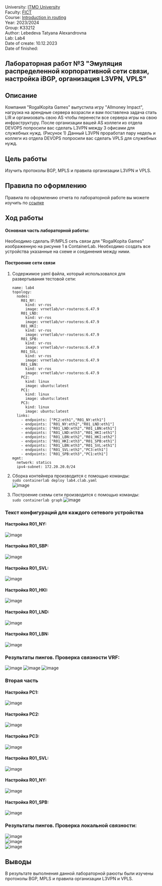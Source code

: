 University: [ITMO University](https://itmo.ru/ru/)  
Faculty: [FICT](https://fict.itmo.ru)     
Course: [Introduction in routing](https://github.com/itmo-ict-faculty/introduction-in-routing)     
Year: 2023/2024     
Group: K33212      
Author: Lebedeva Tatyana Alexandrovna      
Lab: Lab4          
Date of create: 10.12.2023       
Date of finished:    

## Лабораторная работ №3 "Эмуляция распределенной корпоративной сети связи, настройка iBGP, организация L3VPN, VPLS"    

## <a>Описание</a>   
Компания "RogaIKopita Games" выпустила игру "Allmoney Impact", нагрузка на арендные сервера возрасли и вам поставлена задача стать LIR и организовать свою AS чтобы перенести все сервера игры на свою инфраструктуру. После организации вашей AS коллеги из отдела DEVOPS попросили вас сделать L3VPN между 3 офисами для служебных нужд. (Рисунок 1) Данный L3VPN проработал пару недель и коллеги из отдела DEVOPS попросили вас сделать VPLS для служебных нужд.

## <a>Цель работы</a>  
Изучить протоколы BGP, MPLS и правила организации L3VPN и VPLS.

## <a>Правила по оформлению</a>  
Правила по оформлению отчета по лабораторной работе вы можете изучить по <a href="https://itmo-ict-faculty.github.io/introduction-in-routing/education/labs2023_2024/reportdesign/">ссылке</a>

## <a>Ход работы</a>   
#### <a>Основная часть лабораторной работы:</a>  
Необходимо сделать IP/MPLS сеть связи для "RogaIKopita Games" изображенную на рисунке 1 в ContainerLab. Необходимо создать все устройства указанные на схеме и соединения между ними.
#### <a>Построение сети связи</a>  
1. Содержимое yaml файла, который использовался для развертывания тестовой сети:
    ```
    name: lab4
    topology:
      nodes:
        R01_NY:
          kind: vr-ros
          image: vrnetlab/vr-routeros:6.47.9
        R01_LND:
          kind: vr-ros
          image: vrnetlab/vr-routeros:6.47.9      
        R01_HKI:
          kind: vr-ros
          image: vrnetlab/vr-routeros:6.47.9    
        R01_SPB:
          kind: vr-ros
          image: vrnetlab/vr-routeros:6.47.9      
        R01_SVL:
          kind: vr-ros
          image: vrnetlab/vr-routeros:6.47.9        
        R01_LBN:
          kind: vr-ros
          image: vrnetlab/vr-routeros:6.47.9   
        PC2:
          kind: linux
          image: ubuntu:latest
        PC1:
          kind: linux
          image: ubuntu:latest
        PC3:
          kind: linux
          image: ubuntu:latest
      links:
        - endpoints: ["PC2:eth1","R01_NY:eth1"]
        - endpoints: ["R01_NY:eth2","R01_LND:eth1"]
        - endpoints: ["R01_LND:eth2","R01_LBN:eth1"]
        - endpoints: ["R01_LND:eth3","R01_HKI:eth1"]
        - endpoints: ["R01_LBN:eth2","R01_HKI:eth2"]
        - endpoints: ["R01_HKI:eth3","R01_SPB:eth1"]
        - endpoints: ["R01_LBN:eth3","R01_SVL:eth1"]
        - endpoints: ["R01_SVL:eth2","PC3:eth1"]
        - endpoints: ["R01_SPB:eth3","PC1:eth1"]
    mgmt:
      network: statics
      ipv4-subnet: 172.20.20.0/24
    ```
2. Сборка контейнера производится с помощью команды:    
   ```sudo containerlab deploy lab4.clab.yaml```    
![image](https://github.com/tanyalebedeva/2023_2024-introduction_in_routing-k33212-lebedeva_t_a/assets/90707032/ef503b52-2620-47e2-8611-289ee3a51c49)


4. Построение схемы сети производится с помощью команды:     
   ```sudo containerlab graph```
![image](https://github.com/tanyalebedeva/2023_2024-introduction_in_routing-k33212-lebedeva_t_a/assets/90707032/0711c388-ec2a-435c-92cf-951780185db5)

### <a>Текст конфигураций для каждого сетевого устройства</a>
#### <a>Настройка R01_NY:</a>    
![image](https://github.com/tanyalebedeva/2023_2024-introduction_in_routing-k33212-lebedeva_t_a/assets/90707032/cb2b6d1d-af22-4dd0-b147-01dea6eff133)    
#### <a>Настройка R01_SBP:</a>    
![image](https://github.com/tanyalebedeva/2023_2024-introduction_in_routing-k33212-lebedeva_t_a/assets/90707032/d501bd16-8d7d-4227-8e42-be0373571436)    
#### <a>Настройка R01_SVL:</a>    
![image](https://github.com/tanyalebedeva/2023_2024-introduction_in_routing-k33212-lebedeva_t_a/assets/90707032/eb77e0d7-edad-468c-af46-7f7d16e5cff8)    
#### <a>Настройка R01_HKI:</a>     
![image](https://github.com/tanyalebedeva/2023_2024-introduction_in_routing-k33212-lebedeva_t_a/assets/90707032/c19086c1-9b81-466b-88e1-bfb8ef1c370d)    
#### <a>Настройка R01_LND:</a>     
![image](https://github.com/tanyalebedeva/2023_2024-introduction_in_routing-k33212-lebedeva_t_a/assets/90707032/d3553d59-dd34-4b94-89b9-c257d615b260)    
#### <a>Настройка R01_LBN:</a>   
![image](https://github.com/tanyalebedeva/2023_2024-introduction_in_routing-k33212-lebedeva_t_a/assets/90707032/7db25040-1ca7-45e5-9515-6968e6e638d5)    

### <a>Результаты пингов. Проверка связности VRF:</a> 

![image](https://github.com/tanyalebedeva/2023_2024-introduction_in_routing-k33212-lebedeva_t_a/assets/90707032/ec6c75ec-f655-46e8-bc3a-d8f0995746ba)
![image](https://github.com/tanyalebedeva/2023_2024-introduction_in_routing-k33212-lebedeva_t_a/assets/90707032/1e0131f1-cf25-4207-b897-33160d4498eb)
![image](https://github.com/tanyalebedeva/2023_2024-introduction_in_routing-k33212-lebedeva_t_a/assets/90707032/1631fcca-217d-4bb6-b820-da5b22d31f9c)

### <a>Вторая часть</a> 
#### <a>Настройка PC1:</a>   
![image](https://github.com/tanyalebedeva/2023_2024-introduction_in_routing-k33212-lebedeva_t_a/assets/90707032/5635729c-eb59-411e-a23a-c5187eab4bf2)    
#### <a>Настройка PC2:</a>   
![image](https://github.com/tanyalebedeva/2023_2024-introduction_in_routing-k33212-lebedeva_t_a/assets/90707032/b8be430f-c392-48ed-929a-3b6e56c1cd47)    
#### <a>Настройка PC3:</a>   
![image](https://github.com/tanyalebedeva/2023_2024-introduction_in_routing-k33212-lebedeva_t_a/assets/90707032/aff74d13-c19b-4beb-9084-fcdf7aad90d5)    
#### <a>Настройка R01_SVL:</a>   
 ![image](https://github.com/tanyalebedeva/2023_2024-introduction_in_routing-k33212-lebedeva_t_a/assets/90707032/c2726fcd-e0d7-4109-aa1f-fb846372b5bd)

#### <a>Настройка R01_NY:</a>   
![image](https://github.com/tanyalebedeva/2023_2024-introduction_in_routing-k33212-lebedeva_t_a/assets/90707032/c1d85b54-17ea-4a13-98a2-161ec7ccf8a7)    
#### <a>Настройка R01_SPB:</a>  
![image](https://github.com/tanyalebedeva/2023_2024-introduction_in_routing-k33212-lebedeva_t_a/assets/90707032/b75533f9-346b-45ef-8960-c2103f2f75f6)    

### <a>Результаты пингов. Проверка локальной связности:</a>    
![image](https://github.com/tanyalebedeva/2023_2024-introduction_in_routing-k33212-lebedeva_t_a/assets/90707032/19a57c15-e556-41d1-95fe-d5c540fbccec)    
![image](https://github.com/tanyalebedeva/2023_2024-introduction_in_routing-k33212-lebedeva_t_a/assets/90707032/4545fc33-2b76-400d-b3ff-461057cd8990)     
![image](https://github.com/tanyalebedeva/2023_2024-introduction_in_routing-k33212-lebedeva_t_a/assets/90707032/4c05a472-197d-4d92-acf5-5769aa24ece0)     

## <a>Выводы</a>  
В результате выполнения данной лабораторной раюоты были изучены протоколы BGP, MPLS и правила организации L3VPN и VPLS.













